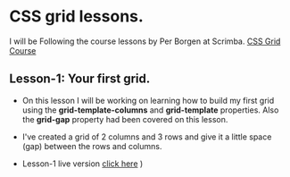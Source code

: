 # CSS grid lessons.

I will be Following the course lessons by Per Borgen at Scrimba. [CSS Grid Course](https://scrimba.com/g/gR8PTE)

## **Lesson-1: Your first grid**.

   * On this lesson I will be working on learning how to build my first grid using the **grid-template-columns** and **grid-template** properties. Also the **grid-gap** property had been covered on this lesson.

   * I've created a grid of 2 columns and 3 rows and give it a little space (gap) between the rows and columns.

   * Lesson-1 live version [click here](https://heero83.github.io/grids/grids-lesson-1/index.html)
)
